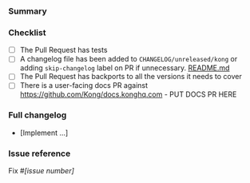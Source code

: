 <!--
NOTE: Please read the CONTRIBUTING.md guidelines before submitting your patch,
and ensure you followed them all:
https://github.com/Kong/kong/blob/master/CONTRIBUTING.md#contributing

Refer to the Kong Gateway Community Pledge to understand how we work
with the open source community:
https://github.com/Kong/kong/blob/master/COMMUNITY_PLEDGE.md
-->

### Summary

<!--- Why is this change required? What problem does it solve? -->

### Checklist

- [ ] The Pull Request has tests
- [ ] A changelog file has been added to `CHANGELOG/unreleased/kong` or adding `skip-changelog` label on PR if unnecessary. [README.md](https://github.com/Kong/kong/blob/master/CHANGELOG/README.md)
- [ ] The Pull Request has backports to all the versions it needs to cover
- [ ] There is a user-facing docs PR against https://github.com/Kong/docs.konghq.com - PUT DOCS PR HERE

### Full changelog

* [Implement ...]

### Issue reference

<!--- If it fixes an open issue, please link to the issue here. -->
Fix #_[issue number]_
